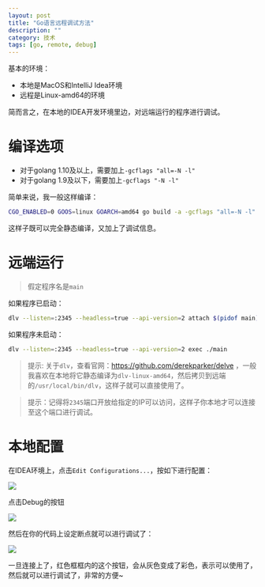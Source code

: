 ```yaml
---
layout: post
title: "Go语言远程调试方法"
description: ""
category: 技术
tags: [go, remote, debug]
---
```


基本的环境：

- 本地是MacOS和IntelliJ Idea环境
- 远程是Linux-amd64的环境

简而言之，在本地的IDEA开发环境里边，对远端运行的程序进行调试。

<!-- more -->

# 编译选项

- 对于golang 1.10及以上，需要加上`-gcflags "all=-N -l"`
- 对于golang 1.9及以下，需要加上`-gcflags "-N -l"`

简单来说，我一般这样编译：

```sh
CGO_ENABLED=0 GOOS=linux GOARCH=amd64 go build -a -gcflags "all=-N -l" -ldflags '-extldflags "-static"' -o main ./cmd/serve/main.go
```

这样子既可以完全静态编译，又加上了调试信息。

# 远端运行

> 假定程序名是`main`

如果程序已启动：

```sh
dlv --listen=:2345 --headless=true --api-version=2 attach $(pidof main)
```

如果程序未启动：

```sh
dlv --listen=:2345 --headless=true --api-version=2 exec ./main
```

> 提示: 关于`dlv`，查看官网：https://github.com/derekparker/delve ，一般我喜欢在本地将它静态编译为`dlv-linux-amd64`，然后拷贝到远端的`/usr/local/bin/dlv`，这样子就可以直接使用了。

> 提示：记得将`2345`端口开放给指定的IP可以访问，这样子你本地才可以连接至这个端口进行调试。

# 本地配置

在IDEA环境上，点击`Edit Configurations...`，按如下进行配置：

![](https://media-1256569450.cos.ap-chengdu.myqcloud.com/blog/15355151412231.jpg)

点击Debug的按钮

![](https://media-1256569450.cos.ap-chengdu.myqcloud.com/blog/15355152179832.jpg)

然后在你的代码上设定断点就可以进行调试了：

![](https://media-1256569450.cos.ap-chengdu.myqcloud.com/blog/15355153762364.jpg)

一旦连接上了，红色框框内的这个按钮，会从灰色变成了彩色，表示可以使用了，然后就可以进行调试了，非常的方便~
